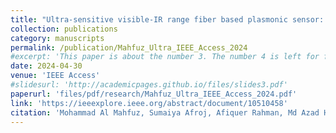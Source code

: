 ```yaml
---
title: "Ultra-sensitive visible-IR range fiber based plasmonic sensor: a finite-element analysis and deep learning approach for RI prediction"
collection: publications
category: manuscripts
permalink: /publication/Mahfuz_Ultra_IEEE_Access_2024
#excerpt: 'This paper is about the number 3. The number 4 is left for future work.'
date: 2024-04-30
venue: 'IEEE Access'
#slidesurl: 'http://academicpages.github.io/files/slides3.pdf'
paperurl: 'files/pdf/research/Mahfuz_Ultra_IEEE_Access_2024.pdf'
link: 'https://ieeexplore.ieee.org/abstract/document/10510458'
citation: 'Mohammad Al Mahfuz, Sumaiya Afroj, Afiquer Rahman, Md Azad Hossain, Md Anwar Hossain, and Md Selim Habib  12, 64727 (2024)'
---
```


